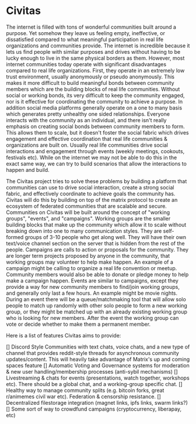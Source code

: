 # Civitas

The internet is filled with tons of wonderful communities built around a purpose. Yet somehow they leave us feeling empty, ineffective, or dissatisfied compared to what meaningful participation in real life organizations and communities provide. The internet is incredible because it lets us find people with similar purposes and drives without having to be lucky enough to live in the same physical borders as them. However, most internet communities today operate with significant disadvantages compared to real life organizations. First, they operate in an extremely low trust environment, usually anonymously or pseudo anonymously. This makes it more difficult to build meaningful bonds between community members which are the building blocks of real life communities. Without social or working bonds, its very difficult to keep the community engaged, nor is it effective for coordinating the community to achieve a purpose. In addition social media platforms generally operate on a one to many basis which generates pretty unhealthy one sided relationships. Everyone interacts with the community as an individual, and there isn't really emphasis on creating social bonds between community members to form. This allows them to scale, but it doesn't foster the social fabric which drives engagement and effective coordination that real life communities & organizations are built on. Usually real life communities drive social interactions and engagement through events (weekly meetings, cookouts, festivals etc). While on the internet we may not be able to do this in the exact same way, we can try to build scenarios that allow the interactions to happen and build.

The Civitas project tries to solve these problems by building a platform that communities can use to drive social interaction, create a strong social fabric, and effectively coordinate to achieve goals the community has. Civitas will do this by building on top of the matrix protocol to create an ecosystem of federated communities that are scalable and secure. Communities on Civitas will be built around the concept of "working groups", "events", and "campaigns". Working groups are the smaller building blocks that make up the community which allow it to scale without breaking down into one to many communication styles. They are self-formed groups of 3-10 people who get along well. They will have their own text/voice channel section on the server that is hidden from the rest of the people. Campaigns are calls to action or proposals for the community. They are longer term projects proposed by anyone in the community, that working groups may volunteer to help make happen. An example of a campaign might be calling to organize a real life convention or meetup. Community members would also be able to donate or pledge money to help make a campaign happen. Events are similar to campaigns, except they provide a way for new community members to find/join working groups, and generally only last a few hours. An example might be movie nights. During an event there will be a queue/matchmaking tool that will allow solo people to match up randomly with other solo people to form a new working group, or they might be matched up with an already existing working group who is looking for new members. After the event the working group can vote or decide whether to make them a permanent member.

Here is a list of features Civitas aims to provide:

[] Discord Style Communities with text chats, voice chats, and a new type of channel that provides reddit-style threads for asynchronous community updates/content. This will heavily take advantage of Matrix's up and coming spaces feature
[] Automatic Voting and Governance systems for moderation & new user handling/membership processes (anti-sybil mechanisms)
[] Livestreaming & chats for events (presentations, watch together, workshops etc). There should be a global chat, and a working-group specific chat.
[] Healthy way to manage community splits (e.g. bitcoin forks, great r/animemes civil war etc). Federation & censorship resistance.
[] Decentralized filestorage integration (magnet links, ipfs links, swarm links?)
[] Some sort of way to crowdfund campaigns (cryptocurrency, liberapay, etc)

